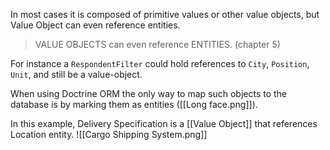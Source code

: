 In most cases it is composed of primitive values or other value objects, but Value Object can even reference entities. 

> VALUE OBJECTS can even reference ENTITIES.
> (chapter 5)

For instance a `RespondentFilter` could hold references to `City`, `Position`, `Unit`, and still be a value-object.

When using Doctrine ORM the only way to map such objects to the database is by marking them as entities ([[Long face.png]]).

In this example, Delivery Specification is a [[Value Object]] that references Location entity.
![[Cargo Shipping System.png]]
